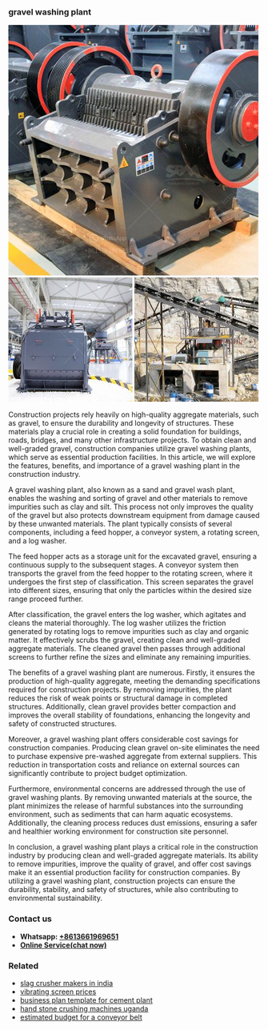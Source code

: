<h3>gravel washing plant</h3><img src='1704791604.jpg' alt=''><p>Construction projects rely heavily on high-quality aggregate materials, such as gravel, to ensure the durability and longevity of structures. These materials play a crucial role in creating a solid foundation for buildings, roads, bridges, and many other infrastructure projects. To obtain clean and well-graded gravel, construction companies utilize gravel washing plants, which serve as essential production facilities. In this article, we will explore the features, benefits, and importance of a gravel washing plant in the construction industry.</p><p>A gravel washing plant, also known as a sand and gravel wash plant, enables the washing and sorting of gravel and other materials to remove impurities such as clay and silt. This process not only improves the quality of the gravel but also protects downstream equipment from damage caused by these unwanted materials. The plant typically consists of several components, including a feed hopper, a conveyor system, a rotating screen, and a log washer.</p><p>The feed hopper acts as a storage unit for the excavated gravel, ensuring a continuous supply to the subsequent stages. A conveyor system then transports the gravel from the feed hopper to the rotating screen, where it undergoes the first step of classification. This screen separates the gravel into different sizes, ensuring that only the particles within the desired size range proceed further.</p><p>After classification, the gravel enters the log washer, which agitates and cleans the material thoroughly. The log washer utilizes the friction generated by rotating logs to remove impurities such as clay and organic matter. It effectively scrubs the gravel, creating clean and well-graded aggregate materials. The cleaned gravel then passes through additional screens to further refine the sizes and eliminate any remaining impurities.</p><p>The benefits of a gravel washing plant are numerous. Firstly, it ensures the production of high-quality aggregate, meeting the demanding specifications required for construction projects. By removing impurities, the plant reduces the risk of weak points or structural damage in completed structures. Additionally, clean gravel provides better compaction and improves the overall stability of foundations, enhancing the longevity and safety of constructed structures.</p><p>Moreover, a gravel washing plant offers considerable cost savings for construction companies. Producing clean gravel on-site eliminates the need to purchase expensive pre-washed aggregate from external suppliers. This reduction in transportation costs and reliance on external sources can significantly contribute to project budget optimization.</p><p>Furthermore, environmental concerns are addressed through the use of gravel washing plants. By removing unwanted materials at the source, the plant minimizes the release of harmful substances into the surrounding environment, such as sediments that can harm aquatic ecosystems. Additionally, the cleaning process reduces dust emissions, ensuring a safer and healthier working environment for construction site personnel.</p><p>In conclusion, a gravel washing plant plays a critical role in the construction industry by producing clean and well-graded aggregate materials. Its ability to remove impurities, improve the quality of gravel, and offer cost savings make it an essential production facility for construction companies. By utilizing a gravel washing plant, construction projects can ensure the durability, stability, and safety of structures, while also contributing to environmental sustainability.</p><h3>Contact us</h3><ul><li><strong>Whatsapp:&nbsp;<a href="https://wa.me/8613661969651">+8613661969651</a></strong></li><li><a href="https://swt.shibang-china.com/?git&amp;zhl&amp;gravel washing plant"><strong>Online Service(chat now)</strong></a></li></ul><h3>Related</h3><ul><li><a href='slag crusher makers in india.md'>slag crusher makers in india</a></li><li><a href='vibrating screen prices.md'>vibrating screen prices</a></li><li><a href='business plan template for cement plant.md'>business plan template for cement plant</a></li><li><a href='hand stone crushing machines uganda.md'>hand stone crushing machines uganda</a></li><li><a href='estimated budget for a conveyor belt.md'>estimated budget for a conveyor belt</a></li></ul>